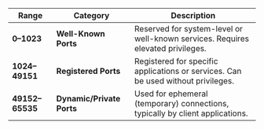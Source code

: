 
| **Range**           | **Category**           | **Description**                                                                 |
|----------------------|------------------------|---------------------------------------------------------------------------------|
| **0–1023**          | **Well-Known Ports**   | Reserved for system-level or well-known services. Requires elevated privileges. |
| **1024–49151**       | **Registered Ports**   | Registered for specific applications or services. Can be used without privileges. |
| **49152–65535**      | **Dynamic/Private Ports** | Used for ephemeral (temporary) connections, typically by client applications.   |
